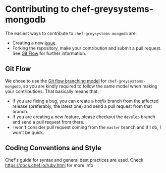 Contributing to chef-greysystems-mongodb
=======================

The easiest ways to contribute to `chef-greysystems-mongodb` are:


  * Creating a new [issue].
  * Forking the repository, make your contribution and submit a pull request.
    See [Git Flow](#git-flow) for further information.

[issue]: https://github.com/grey-systems/chef-greysystems-mongodb/issues

Git Flow
--------
We chose to use the [Git flow branching model][flow] for `chef-greysystems-mongodb`, so you are
kindly required to follow the same model when making your contributions.  That
basically means that:

  * If you are fixing a bug, you can create a *hotfix* branch from the affected
  release (preferably, the latest one) and send a pull request from that branch.
  * If you are creating a new feature, please checkout the `develop` branch and
  send a pull request from there.
  * I won't consider pull request coming from the `master` branch and if I do, I
    won't be quick.

[flow]: http://nvie.com/posts/a-successful-git-branching-model/

Coding Conventions and Style
----------------------------
Chef's guide for syntax and general best practices are used. Check https://docs.chef.io/ruby.html for more info

